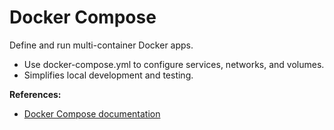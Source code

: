 # Docker Compose

Define and run multi-container Docker apps.

- Use docker-compose.yml to configure services, networks, and volumes.
- Simplifies local development and testing.

**References:**
- [Docker Compose documentation](https://docs.docker.com/compose/)
